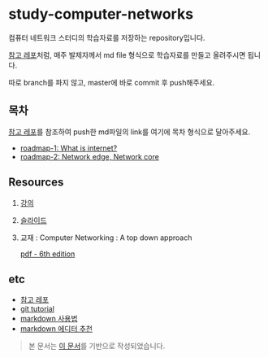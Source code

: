 # study-computer-networks

컴퓨터 네트워크 스터디의 학습자료를 저장하는 repository입니다.

[참고 레포](https://github.com/Yooii-Studios/Clean-Code)처럼, 매주 발제자께서 md file 형식으로 학습자료를 만들고 올려주시면 됩니다.

따로 branch를 파지 않고, master에 바로 commit 후 push해주세요. 

## 목차

[참고 레포](https://github.com/Yooii-Studios/Clean-Code)를 참조하여 push한 md파일의 link를 여기에 목차 형식으로 달아주세요.

- [roadmap-1: What is internet?](chapter1/roadmap-1.md)
- [roadmap-2: Network edge, Network core](chapter1/roadmap-2.md)

## Resources

1. [강의](http://www.kocw.net/home/cview.do?mty=p&kemId=1046412)

2. [슬라이드](http://www-net.cs.umass.edu/kurose-ross-ppt-6e/)

3. 교재 : Computer Networking : A top down approach

   [pdf - 6th edition](<https://eclass.teicrete.gr/modules/document/file.php/TP326/%CE%98%CE%B5%CF%89%CF%81%CE%AF%CE%B1%20(Lectures)/Computer_Networking_A_Top-Down_Approach.pdf>)

## etc

- [참고 레포](https://github.com/Yooii-Studios/Clean-Code)
- [git tutorial](https://backlog.com/git-tutorial/kr/intro/intro1_1.html)
- [markdown 사용법](https://gist.github.com/ihoneymon/652be052a0727ad59601)
- [markdown 에디터 추천](https://futurecreator.github.io/2018/07/20/what-are-the-best-markdown-editor/)

> 본 문서는 [이 문서](https://github.com/Yeonduru/study-cs-network)를 기반으로 작성되었습니다.
